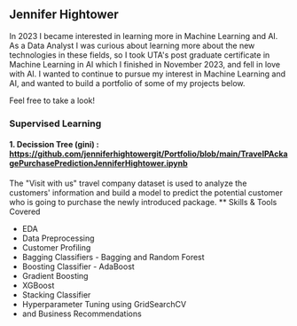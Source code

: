 ## Jennifer Hightower
In 2023 I became interested in learning more in Machine Learning and AI.  As a Data Analyst I was curious about learning more about the new technologies in these fields, so I took UTA's post graduate certificate in Machine Learning in AI which I finished in November 2023, and fell in love with AI.  I wanted to continue to pursue my interest in Machine Learning and AI, and wanted to build a portfolio of some of my projects below.

Feel free to take a look!

### Supervised Learning

#### 1. Decission Tree (gini) : https://github.com/jenniferhightowergit/Portfolio/blob/main/TravelPAckagePurchasePredictionJenniferHightower.ipynb
The "Visit with us" travel company dataset is used to analyze the customers' information and build a model to predict the potential customer who is going to purchase the newly introduced package.
** Skills & Tools Covered
- EDA
- Data Preprocessing
- Customer Profiling
- Bagging Classifiers - Bagging and Random Forest
- Boosting Classifier - AdaBoost
- Gradient Boosting
- XGBoost
- Stacking Classifier
- Hyperparameter Tuning using GridSearchCV
- and Business Recommendations





